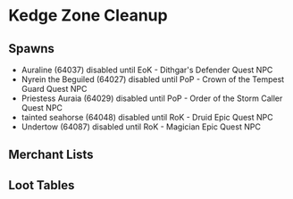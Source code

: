 # Kedge Zone Cleanup

## Spawns

* Auraline (64037) disabled until EoK - Dithgar's Defender Quest NPC
* Nyrein the Beguiled (64027) disabled until PoP - Crown of the Tempest Guard Quest NPC
* Priestess Auraia (64029) disabled until PoP - Order of the Storm Caller Quest NPC
* tainted seahorse (64048) disabled until RoK - Druid Epic Quest NPC
* Undertow (64087) disabled until RoK - Magician Epic Quest NPC

## Merchant Lists

## Loot Tables

